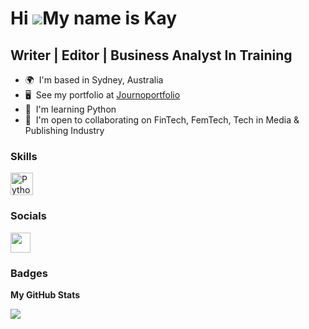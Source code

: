 Hi ![](https://user-images.githubusercontent.com/18350557/176309783-0785949b-9127-417c-8b55-ab5a4333674e.gif)My name is Kay
===========================================================================================================================

Writer | Editor | Business Analyst In Training
----------------------------------------------

* 🌍  I'm based in Sydney, Australia
* 🖥️  See my portfolio at [Journoportfolio](http://kankanid.journoportfolio.com/)
* 🧠  I'm learning Python
* 🤝  I'm open to collaborating on FinTech, FemTech, Tech in Media & Publishing Industry

### Skills


<p align="left">
<a href="https://www.python.org/" target="_blank" rel="noreferrer"><img src="https://raw.githubusercontent.com/danielcranney/readme-generator/main/public/icons/skills/python-colored.svg" width="36" height="36" alt="Python" /></a>
</p>


### Socials

<p align="left"> <a href="https://www.github.com/Kankanid-Mitrpakdee" target="_blank" rel="noreferrer"> <picture> <source media="(prefers-color-scheme: dark)" srcset="https://raw.githubusercontent.com/danielcranney/readme-generator/main/public/icons/socials/github-dark.svg" /> <source media="(prefers-color-scheme: light)" srcset="https://raw.githubusercontent.com/danielcranney/readme-generator/main/public/icons/socials/github.svg" /> <img src="https://raw.githubusercontent.com/danielcranney/readme-generator/main/public/icons/socials/github.svg" width="32" height="32" /> </picture> </a></p>

### Badges

<b>My GitHub Stats</b>

<a href="http://www.github.com/Kankanid-Mitrpakdee"><img src="https://github-readme-streak-stats.herokuapp.com/?user=Kankanid-Mitrpakdee&stroke=ffffff&background=1c1917&ring=0891b2&fire=0891b2&currStreakNum=ffffff&currStreakLabel=0891b2&sideNums=ffffff&sideLabels=ffffff&dates=ffffff&hide_border=true" /></a>
